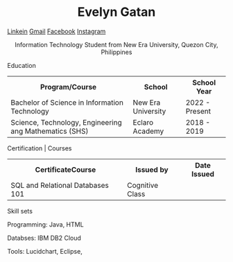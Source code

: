 <!DOCTYPE html>
<html>
  <body>
    <h1 align = "center"> Evelyn Gatan </h1>
    <a href ="www.linkedin.com/in/evelyngatan">Linkein</a>
    <a href ="gatan.ev1999@gmail.com">Gmail</a>
    <a href ="https://www.facebook.com/EveGatan">Facebook</a>
    <a href ="https://www.instagram.com/eveegatan/">Instagram</a>
    
  <p align = "center">Information Technology Student from New Era University, Quezon City, Philippines</p>
  
  <p>Education</p>
    <table style="width:100%">
      <tr>
        <th>Program/Course</th>
        <th>School</th>
        <th>School Year</th>
      </tr>
      <tr>
        <td>Bachelor of Science in Information Technology</td>
        <td>New Era University</td>
        <td>2022 - Present</td>
      </tr>
      <tr>
        <td>Science, Technology, Engineering ang Mathematics (SHS) </td>
        <td>Eclaro Academy</td>
        <td>2018 - 2019</td>
      </tr>
    </table>
    <p>Certification | Courses</p>
      <table style="width:100%">
      <tr>
        <th>CertificateCourse</th>
        <th>Issued by</th>
        <th>Date Issued</th>
      </tr>
      <tr>
        <td>SQL and Relational Databases 101</td>
        <td>Cognitive Class</td>
        <td></td>
      </tr>
    </table>
    <p>Skill sets</p>
      <p>Programming: Java, HTML</p>
      <p>Databses: IBM DB2 Cloud</p>
      <p>Tools: Lucidchart, Eclipse, </p>
  </body>
</html>

